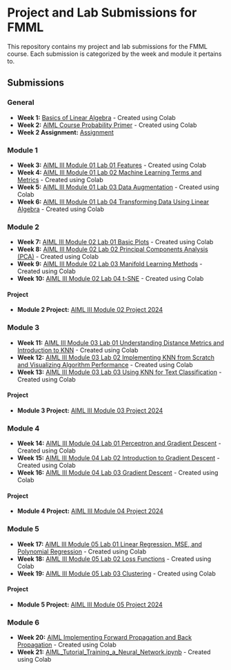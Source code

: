 # Project and Lab Submissions for FMML

This repository contains my project and lab submissions for the FMML course. Each submission is categorized by the week and module it pertains to.

## Submissions

### General
- **Week 1:** [Basics of Linear Algebra](./Basics_of_Linear_Algebra.ipynb) - Created using Colab
- **Week 2:** [AIML Course Probability Primer](./AIML_Course_Probability_Primer.ipynb) - Created using Colab
- **Week 2 Assignment:** [Assignment](https://drive.google.com/file/d/1gDxZkQtYQBNmrYoqHwwN8HMJDO644GeB/view?usp=sharing)

### Module 1

- **Week 3:** [AIML III Module 01 Lab 01 Features](./AIML_III_Module_01_Lab_01_Features.ipynb) - Created using Colab
- **Week 4:** [AIML III Module 01 Lab 02 Machine Learning Terms and Metrics](./AIML_III_Module_01_Lab_02_Machine_Learning_terms_and_metrics.ipynb) - Created using Colab
- **Week 5:** [AIML III Module 01 Lab 03 Data Augmentation](./AIML_III_Module_01_Lab_03_Data_Augmentation.ipynb) - Created using Colab
- **Week 6:** [AIML III Module 01 Lab 04 Transforming Data Using Linear Algebra](./AIML_III_Module_01_Lab_04_Transforming_data_using_linear_algebra.ipynb) - Created using Colab

### Module 2

- **Week 7:** [AIML III Module 02 Lab 01 Basic Plots](./AIML_III_Module_02_Lab_01_Basic_Plots.ipynb) - Created using Colab
- **Week 8:** [AIML III Module 02 Lab 02 Principal Components Analysis (PCA)](./AIML_III_Module_2_Lab2_Principal_Components_Analysis_(PCA).ipynb) - Created using Colab
- **Week 9:** [AIML III Module 02 Lab 03 Manifold Learning Methods](./AIML_III_Module_2_Lab_3_Manifold_Learning_Methods.ipynb) - Created using Colab
- **Week 10:** [AIML III Module 02 Lab 04 t-SNE](./AIML_III_Module_2_Lab_4_t_SNE.ipynb) - Created using Colab

#### Project
- **Module 2 Project:** [AIML III Module 02 Project 2024](./AIML_III_Module_2_project_2024.ipynb)

### Module 3

- **Week 11:** [AIML III Module 03 Lab 01 Understanding Distance Metrics and Introduction to KNN](./AIML_III_Module_3_Lab_1_Understanding_Distance_metrics_and_Introduction_to_KNN.ipynb) - Created using Colab
- **Week 12:** [AIML III Module 03 Lab 02 Implementing KNN from Scratch and Visualizing Algorithm Performance](./Module_3_Lab_2_Implementing_KNN_from_scratch_and_visualize_Algorithm_performance.ipynb) - Created using Colab
- **Week 13:** [AIML III Module 03 Lab 03 Using KNN for Text Classification](./AIML_III_Module_3_Lab_3_Using_KNN_for_Text_Classification.ipynb) - Created using Colab

#### Project
- **Module 3 Project:** [AIML III Module 03 Project 2024](./AIML_III_Module_3_project_2024.ipynb)

### Module 4

- **Week 14:** [AIML III Module 04 Lab 01 Perceptron and Gradient Descent](./AIML_III_Module_4_Lab_1_Perceptron_and_Gradient_Descent.ipynb) - Created using Colab
- **Week 15:** [AIML III Module 04 Lab 02 Introduction to Gradient Descent](./AIML_III_Module_4_Lab_2_Introduction_to_Gradient_Descent.ipynb) - Created using Colab
- **Week 16:** [AIML III Module 04 Lab 03 Gradient Descent](./AIML_III_Module_4_Lab_3_Gradient_Descent.ipynb) - Created using Colab

#### Project
- **Module 4 Project:** [AIML III Module 04 Project 2024](./AIML_III_Module_4_project_2024.ipynb)

### Module 5

- **Week 17:** [AIML III Module 05 Lab 01 Linear Regression, MSE, and Polynomial Regression](./AIML_III_Module_5_Lab_1_Linear_Regression,_MSE_and_Polynomial_Regression.ipynb) - Created using Colab
- **Week 18:** [AIML III Module 05 Lab 02 Loss Functions](./AIML_III_Module_5_Lab_2_Loss_Functions.ipynb) - Created using Colab
- **Week 19:** [AIML III Module 05 Lab 03 Clustering](./AIML_III_Module_5_Lab_3_Clustering.ipynb) - Created using Colab

#### Project
- **Module 5 Project:** [AIML III Module 05 Project 2024](./AIML_III_Module_5_project_2024.ipynb)

### Module 6

- **Week 20:** [AIML Implementing Forward Propagation and Back Propagation](./AIML_Implementing_forward_propagation_and_back_propagation.ipynb) - Created using Colab
- **Week 21:** [AIML_Tutorial_Training_a_Neural_Network.ipynb](./AIML_Tutorial_Training_a_Neural_Network.ipynb) - Created using Colab
